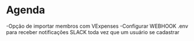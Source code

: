 # Agenda

-Opção de importar membros com VExpenses
-Configurar WEBHOOK .env para receber notificações SLACK toda vez que um usuário se cadastrar
